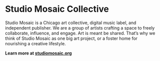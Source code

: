 # Studio Mosaic Collective

Studio Mosaic is a Chicago art collective, digital music label, and independent publisher. We are a group of artists crafting a space to freely collaborate, influence, and engage. Art is meant be shared. That’s why we think of Studio Mosaic as one big art project, or a foster home for nourishing a creative lifestyle.

**Learn more at [studiomosaic.org](http://www.studiomosaic.org)**
